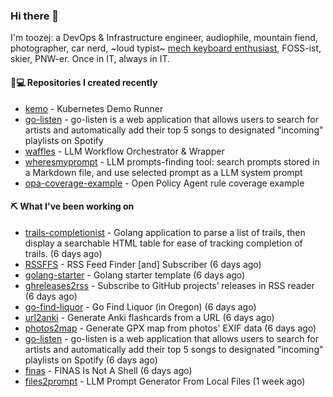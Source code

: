 ### Hi there 👋

I'm toozej: a DevOps & Infrastructure engineer, audiophile, mountain fiend, photographer, car nerd, ~loud typist~ [mech keyboard enthusiast](https://github.com/toozej/keebs), FOSS-ist, skier, PNW-er. Once in IT, always in IT.

#### 👨💻 Repositories I created recently

- [kemo](https://github.com/toozej/kemo) - Kubernetes Demo Runner
- [go-listen](https://github.com/toozej/go-listen) - go-listen is a web application that allows users to search for artists and automatically add their top 5 songs to designated "incoming" playlists on Spotify
- [waffles](https://github.com/toozej/waffles) - LLM Workflow Orchestrator & Wrapper
- [wheresmyprompt](https://github.com/toozej/wheresmyprompt) - LLM prompts-finding tool: search prompts stored in a Markdown file, and use selected prompt as a LLM system prompt
- [opa-coverage-example](https://github.com/toozej/opa-coverage-example) - Open Policy Agent rule coverage example

#### ⛏️ What I've been working on

- [trails-completionist](https://github.com/toozej/trails-completionist) - Golang application to parse a list of trails, then display a searchable HTML table for ease of tracking completion of trails. (6 days ago)
- [RSSFFS](https://github.com/toozej/RSSFFS) - RSS Feed Finder [and] Subscriber (6 days ago)
- [golang-starter](https://github.com/toozej/golang-starter) - Golang starter template (6 days ago)
- [ghreleases2rss](https://github.com/toozej/ghreleases2rss) - Subscribe to GitHub projects’ releases in RSS reader (6 days ago)
- [go-find-liquor](https://github.com/toozej/go-find-liquor) - Go Find Liquor (in Oregon) (6 days ago)
- [url2anki](https://github.com/toozej/url2anki) - Generate Anki flashcards from a URL (6 days ago)
- [photos2map](https://github.com/toozej/photos2map) - Generate GPX map from photos' EXIF data (6 days ago)
- [go-listen](https://github.com/toozej/go-listen) - go-listen is a web application that allows users to search for artists and automatically add their top 5 songs to designated "incoming" playlists on Spotify (6 days ago)
- [finas](https://github.com/toozej/finas) - FINAS Is Not A Shell (6 days ago)
- [files2prompt](https://github.com/toozej/files2prompt) - LLM Prompt Generator From Local Files (1 week ago)
